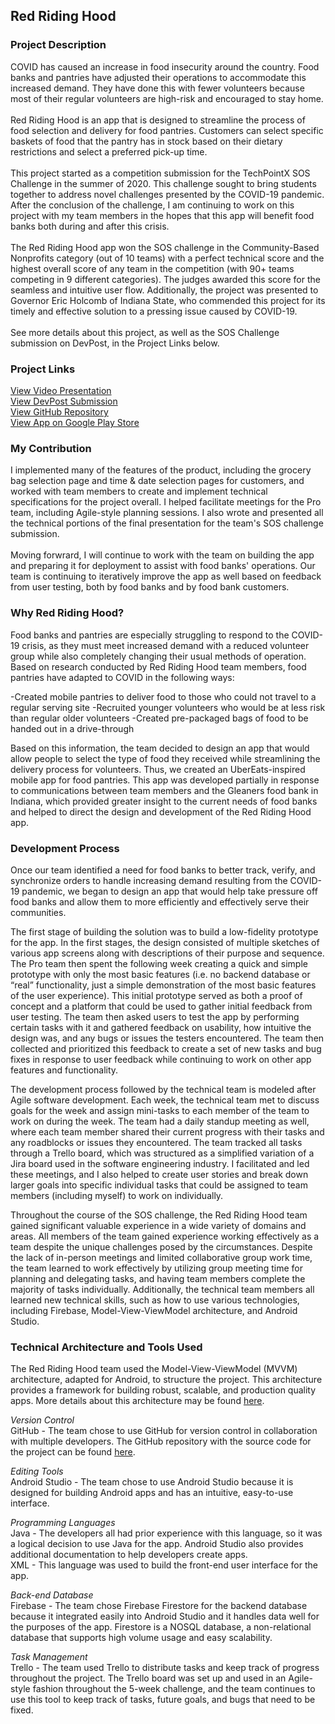 ## Red Riding Hood

### Project Description
COVID has caused an increase in food insecurity around the country. Food banks and pantries have adjusted their operations to accommodate this increased demand. They have done this with fewer volunteers because most of their regular volunteers are high-risk and encouraged to stay home.
<br><br>
Red Riding Hood is an app that is designed to streamline the process of food selection and delivery for food pantries. Customers can select specific baskets of food that the pantry has in stock based on their dietary restrictions and select a preferred pick-up time.
<br><br>
This project started as a competition submission for the TechPointX SOS Challenge in the summer of 2020. This challenge sought to bring students together to address novel challenges presented by the COVID-19 pandemic. After the conclusion of the challenge, I am continuing to work on this project with my team members in the hopes that this app will benefit food banks both during and after this crisis. 
<br><br>
The Red Riding Hood app won the SOS challenge in the Community-Based Nonprofits category (out of 10 teams) with a perfect technical score and the highest overall score of any team in the competition (with 90+ teams competing in 9 different categories). The judges awarded this score for the seamless and intuitive user flow. Additionally, the project was presented to Governor Eric Holcomb of Indiana State, who commended this project for its timely and effective solution to a pressing issue caused by COVID-19. 
<br><br>
See more details about this project, as well as the SOS Challenge submission on DevPost, in the Project Links below. 

### Project Links
<a href="https://youtu.be/pg4wzs5vt6g">View Video Presentation</a> <br>
<a href="https://devpost.com/software/red-riding-hood-2i47k3">View DevPost Submission</a> <br>
<a href="https://github.com/sodonova/CommunityNonprofit10">View GitHub Repository</a> <br>
<a href="https://play.google.com/store/apps/details?id=com.rrhteam.nonprofitapp&hl=en_US">View App on Google Play Store</a> <br>

### My Contribution

I implemented many of the features of the product, including the grocery bag selection page and time & date selection pages for customers, and worked with team members to create and implement technical specifications for the project overall. I helped facilitate meetings for the Pro team, including Agile-style planning sessions. I also wrote and presented all the technical portions of the final presentation for the team's SOS challenge submission.
<br><br>
Moving forwrard, I will continue to work with the team on building the app and preparing it for deployment to assist with food banks' operations. Our team is continuing to iteratively improve the app as well based on feedback from user testing, both by food banks and by food bank customers.

### Why Red Riding Hood?

Food banks and pantries are especially struggling to respond to the COVID-19 crisis, as they must meet increased demand with a reduced volunteer group while also completely changing their usual methods of operation. Based on research conducted by Red Riding Hood team members, food pantries have adapted to COVID in the following ways:

-Created mobile pantries to deliver food to those who could not travel to a regular serving site
-Recruited younger volunteers who would be at less risk than regular older volunteers
-Created pre-packaged bags of food to be handed out in a drive-through

Based on this information, the team decided to design an app that would allow people to select the type of food they received while streamlining the delivery process for volunteers. Thus, we created an UberEats-inspired mobile app for food pantries. This app was developed partially in response to communications between team members and the Gleaners food bank in Indiana, which provided greater insight to the current needs of food banks and helped to direct the design and development of the Red Riding Hood app.


### Development Process

Once our team identified a need for food banks to better track, verify, and synchronize orders to handle increasing demand resulting from the COVID-19 pandemic, we began to design an app that would help take pressure off food banks and allow them to more efficiently and effectively serve their communities.

The first stage of building the solution was to build a low-fidelity prototype for the app. In the first stages, the design consisted of multiple sketches of various app screens along with descriptions of their purpose and sequence. The Pro team then spent the following week creating a quick and simple prototype with only the most basic features (i.e. no backend database or “real” functionality, just a simple demonstration of the most basic features of the user experience). This initial prototype served as both a proof of concept and a platform that could be used to gather initial feedback from user testing. The team then asked users to test the app by performing certain tasks with it and gathered feedback on usability, how intuitive the design was, and any bugs or issues the testers encountered. The team then collected and prioritized this feedback to create a set of new tasks and bug fixes in response to user feedback while continuing to work on other app features and functionality.

The development process followed by the technical team is modeled after Agile software development. Each week, the technical team met to discuss goals for the week and assign mini-tasks to each member of the team to work on during the week. The team had a daily standup meeting as well, where each team member shared their current progress with their tasks and any roadblocks or issues they encountered. The team tracked all tasks through a Trello board, which was structured as a simplified variation of a Jira board used in the software engineering industry. I facilitated and led these meetings, and I also helped to create user stories and break down larger goals into specific individual tasks that could be assigned to team members (including myself) to work on individually. 

Throughout the course of the SOS challenge, the Red Riding Hood team gained significant valuable experience in a wide variety of domains and areas. All members of the team gained experience working effectively as a team despite the unique challenges posed by the circumstances. Despite the lack of in-person meetings and limited collaborative group work time, the team learned to work effectively by utilizing group meeting time for planning and delegating tasks, and having team members complete the majority of tasks individually. Additionally, the technical team members all learned new technical skills, such as how to use various technologies, including Firebase, Model-View-ViewModel architecture, and Android Studio.

### Technical Architecture and Tools Used

The Red Riding Hood team used the Model-View-ViewModel (MVVM) architecture, adapted for Android, to structure the project. This architecture provides a framework for building robust, scalable, and production quality apps. More details about this architecture may be found <a href="https://developer.android.com/jetpack/guide">here</a>.

*Version Control* <br>
GitHub - The team chose to use GitHub for version control in collaboration with multiple developers. The GitHub repository with the source code for the project can be found <a href="https://github.com/sodonova/CommunityNonprofit10">here</a>.

*Editing Tools* <br>
Android Studio - The team chose to use Android Studio because it is designed for building Android apps and has an intuitive, easy-to-use interface. 

*Programming Languages* <br>
Java - The developers all had prior experience with this language, so it was a logical decision to use Java for the app. Android Studio also provides additional documentation to help developers create apps. <br>
XML - This language was used to build the front-end user interface for the app.

*Back-end Database* <br>
Firebase - The team chose Firebase Firestore for the backend database because it integrated easily into Android Studio and it handles data well for the purposes of the app. Firestore is a NOSQL database, a non-relational database that supports high volume usage and easy scalability.

*Task Management* <br>
Trello - The team used Trello to distribute tasks and keep track of progress throughout the project. The Trello board was set up and used in an Agile-style fashion throughout the 5-week challenge, and the team continues to use this tool to keep track of tasks, future goals, and bugs that need to be fixed.
